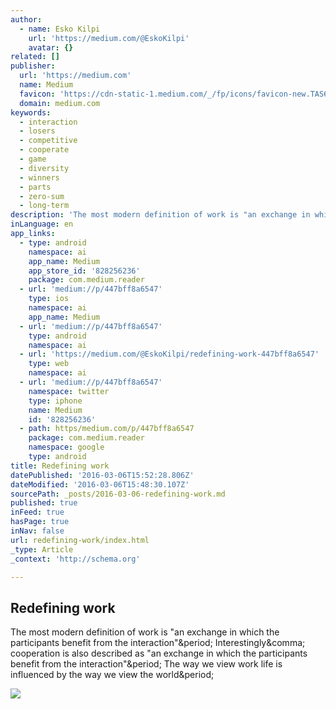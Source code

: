```yaml
---
author:
  - name: Esko Kilpi
    url: 'https://medium.com/@EskoKilpi'
    avatar: {}
related: []
publisher:
  url: 'https://medium.com'
  name: Medium
  favicon: 'https://cdn-static-1.medium.com/_/fp/icons/favicon-new.TAS6uQ-Y7kcKgi0xjcYHXw.ico'
  domain: medium.com
keywords:
  - interaction
  - losers
  - competitive
  - cooperate
  - game
  - diversity
  - winners
  - parts
  - zero-sum
  - long-term
description: 'The most modern definition of work is "an exchange in which the participants benefit from the interaction". Interestingly, cooperation is also described as "an exchange in which the participants benefit from the interaction". The way we view work life is influenced by the way we view the world.'
inLanguage: en
app_links:
  - type: android
    namespace: ai
    app_name: Medium
    app_store_id: '828256236'
    package: com.medium.reader
  - url: 'medium://p/447bff8a6547'
    type: ios
    namespace: ai
    app_name: Medium
  - url: 'medium://p/447bff8a6547'
    type: android
    namespace: ai
  - url: 'https://medium.com/@EskoKilpi/redefining-work-447bff8a6547'
    type: web
    namespace: ai
  - url: 'medium://p/447bff8a6547'
    namespace: twitter
    type: iphone
    name: Medium
    id: '828256236'
  - path: https/medium.com/p/447bff8a6547
    package: com.medium.reader
    namespace: google
    type: android
title: Redefining work
datePublished: '2016-03-06T15:52:28.806Z'
dateModified: '2016-03-06T15:48:30.107Z'
sourcePath: _posts/2016-03-06-redefining-work.md
published: true
inFeed: true
hasPage: true
inNav: false
url: redefining-work/index.html
_type: Article
_context: 'http://schema.org'

---
```

<article style=""><h1>Redefining work</h1><p>The most modern definition of work is "an exchange in which the participants benefit from the interaction"&amp;period; Interestingly&amp;comma; cooperation is also described as "an exchange in which the participants benefit from the interaction"&amp;period; The way we view work life is influenced by the way we view the world&amp;period;</p><img src="https://cdn-images-1.medium.com/max/1200/1*ZHaVRS0o1Bw0yqS-IlEG4g.jpeg" /></article>
